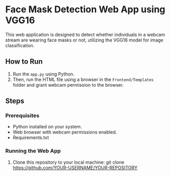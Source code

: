 # Face Mask Detection Web App using VGG16

This web application is designed to detect whether individuals in a webcam stream are wearing face masks or not, utilizing the VGG16 model for image classification.

## How to Run

1. Run the `app.py` using Python.
2. Then, run the HTML file using a browser in the `Frontend/Templates` folder and grant webcam permission to the browser.

## Steps

### Prerequisites

- Python installed on your system.
- Web browser with webcam permissions enabled.
- Requirements.txt

### Running the Web App

1. Clone this repository to your local machine:
   git clone https://github.com/YOUR-USERNAME/YOUR-REPOSITORY

